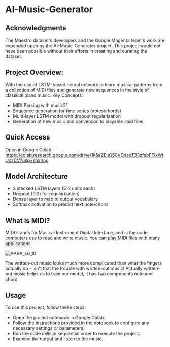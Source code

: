 # AI-Music-Generator
## Acknowledgments
The Maestro dataset's developers and the Google Magenta team's work are expanded upon by the AI-Music-Generator project.  This project would not have been possible without their efforts in creating and curating the dataset.
## Project Overview:
With the use of  LSTM-based neural network to learn musical patterns from a collection of MIDI files and generate new sequences in the style of classical piano music.
Key Concepts:
- MIDI Parsing with music21
- Sequence generation for time series (notes/chords)
- Multi-layer LSTM model with dropout regularization
- Generation of new music and conversion to playable .mid files

## Quick Access
Open in Google Colab - https://colab.research.google.com/drive/1k5aZEuG50VDdsuT33zfebFFIxWtUozCV?usp=sharing

## Model Architecture
- 3 stacked LSTM layers (512 units each)
- Dropout (0.3) for regularization]
- Dense layer to map to output vocabulary
- Softmax activation to predict next note/chord

## What is MIDI?
MIDI stands for Musical Instrument Digital Interface, and is the code computers use to read and write music. You can play MIDI files with many applications. 

![AABA_L6_10](https://github.com/user-attachments/assets/e7b19cac-5828-46fd-ab6b-e0fe4fe794b9)

The written-out music looks much more complicated than what the fingers actually do - isn't that the trouble with written-out music! Actually written-out music helps us to train our model, it has two components note and chord.

## Usage
To use this project, follow these steps:

- Open the project notebook in Google Colab.
- Follow the instructions provided in the notebook to configure any necessary settings or parameters.
- Run the code cells in sequential order to execute the project.
- Examine the output and listen to the music.

